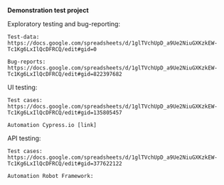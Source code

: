**Demonstration test project**

  Exploratory testing and bug-reporting:
  
    Test-data: 
    https://docs.google.com/spreadsheets/d/1glTVchUpD_a9Ue2NiuGXKzkEW-Tc1Kg6LxIlQcDFRCQ/edit#gid=0
    
    Bug-reports: 
    https://docs.google.com/spreadsheets/d/1glTVchUpD_a9Ue2NiuGXKzkEW-Tc1Kg6LxIlQcDFRCQ/edit#gid=822397682

  UI testing:
  
    Test cases: 
    https://docs.google.com/spreadsheets/d/1glTVchUpD_a9Ue2NiuGXKzkEW-Tc1Kg6LxIlQcDFRCQ/edit#gid=135805457
    
    Automation Cypress.io [link]

  API testing:
  
    Test cases: 
    https://docs.google.com/spreadsheets/d/1glTVchUpD_a9Ue2NiuGXKzkEW-Tc1Kg6LxIlQcDFRCQ/edit#gid=377622122
    
    Automation Robot Framework:

